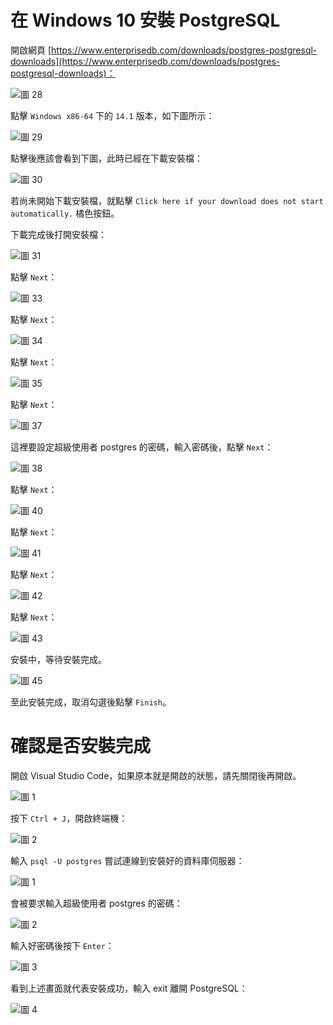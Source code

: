 # 在 Windows 10 安裝 PostgreSQL

開啟網頁 [https://www.enterprisedb.com/downloads/postgres-postgresql-downloads](https://www.enterprisedb.com/downloads/postgres-postgresql-downloads)：

![圖 28](../images/windows_dev/postgresql/40fc4d1c1d589c3a99a2e83df6192752e8c7f0455c4b3502731409cadd440618.png)  

點擊 `Windows x86-64` 下的 `14.1` 版本，如下圖所示：

![圖 29](../images/windows_dev/postgresql/ff0387312018180777e096d25862e34d05d29bf44a04ad9761150ba55a28da0d.png)  

點擊後應該會看到下圖，此時已經在下載安裝檔：

![圖 30](../images/windows_dev/postgresql/ecec17db66f97222f4a88574e602616563b92c8738cb4f6200c55fac1f398c67.png)  

若尚未開始下載安裝檔，就點擊 `Click here if your download does not start automatically.` 橘色按鈕。

下載完成後打開安裝檔：

![圖 31](../images/windows_dev/postgresql/314349b5c3f2c973dc317a08abe11e634732cfd2a5ce83d95c9161376dbea835.png)  

點擊 `Next`：

![圖 33](../images/windows_dev/postgresql/64e9886e2c3b0e4e0f176a162aa19e08d971bf57e0ead25c25544437e12dbc10.png)  

點擊 `Next`：

![圖 34](../images/windows_dev/postgresql/43e803514282d2e8cb1925651da9fc68b33f78f17c6b81edeb2f6429d8d54083.png)  

點擊 `Next`：

![圖 35](../images/windows_dev/postgresql/13f2f1c74bedcd388719f0454acee331f424b6240fe02819f52ffc98dc48937d.png)  

點擊 `Next`：

![圖 37](../images/windows_dev/postgresql/7a3334b198d894848f88e7233131f9fa59e82c8a559552c524bdd14022de5dfa.png)  

這裡要設定超級使用者 postgres 的密碼，輸入密碼後，點擊 `Next`：

![圖 38](../images/windows_dev/postgresql/957d01b09bfbf58ead93b45fa4f20244bf8c545f272c3ea86f8135d52b64d4bc.png)  

點擊 `Next`：

![圖 40](../images/windows_dev/postgresql/48a8f678d48aa0120ec60d8353b2d89764ff9ead1a64788588adf54fad1d20e9.png)  

點擊 `Next`：

![圖 41](../images/windows_dev/postgresql/797e3ad86b774692d74db0bf25cc2557a596a65f09c7de0b613d6b8a427728f2.png)  

點擊 `Next`：

![圖 42](../images/windows_dev/postgresql/75678590005125a0e4e478ad5e538a242abe01639d41a331ff7749150e0c0570.png)  

點擊 `Next`：

![圖 43](../images/windows_dev/postgresql/e85aeceb4f0fe8cd597f5684eb9ed33e74ee7f6cd3fe1dafa9678ad5e609802c.png)  

安裝中，等待安裝完成。

![圖 45](../images/windows_dev/postgresql/f1e7bb59c3e3cdc513a84c8ae61769cfd13f63bab5f99fc462fe7ba71f91ae1e.png)  

至此安裝完成，取消勾選後點擊 `Finish`。

# 確認是否安裝完成

開啟 Visual Studio Code，如果原本就是開啟的狀態，請先關閉後再開啟。

![圖 1](../images/windows_dev/ruby/f6599e3f15ba70dcc2be81641796b4905aa369cbd2022b1bb2f4bb9a53dfc2d4.png)  

按下 `Ctrl + J`，開啟終端機：

![圖 2](../images/windows_dev/ruby/c301190dcecbc7fcfaaef9374186d13a3d234e359867649d325b7b7616a8df98.png)  

輸入 `psql -U postgres` 嘗試連線到安裝好的資料庫伺服器：

![圖 1](../images/windows_dev/postgresql/afaf4e28ae8b2b3817474487b44838ec671ec12172aa74de5f8b5d47861f5fb6.png)  

會被要求輸入超級使用者 postgres 的密碼：

![圖 2](../images/windows_dev/postgresql/81f01f2ad9ba381f00c0a22ab887d4edd6ffd13c8fccda8052edfdf0324f39f5.png)  

輸入好密碼後按下 `Enter`：

![圖 3](../images/windows_dev/postgresql/e188370d66a4912bfe6928bf50b87b116f137fd35b6c9b5b705c4c899653d18a.png)  

看到上述畫面就代表安裝成功，輸入 exit 離開 PostgreSQL：

![圖 4](../images/windows_dev/postgresql/64f5264730de822f6f55c08ef382ccded04c28c3dfc6eef9486b7e5a210fe96c.png)  
